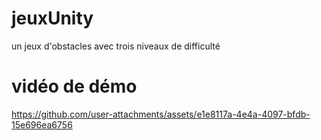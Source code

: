 # jeuxUnity
un jeux d'obstacles avec trois niveaux de difficulté
# vidéo de démo
https://github.com/user-attachments/assets/e1e8117a-4e4a-4097-bfdb-15e696ea6756
